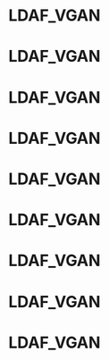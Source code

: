 # LDAF_VGAN
# LDAF_VGAN
# LDAF_VGAN
# LDAF_VGAN
# LDAF_VGAN
# LDAF_VGAN
# LDAF_VGAN
# LDAF_VGAN
# LDAF_VGAN
